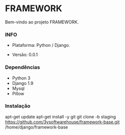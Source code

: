 # FRAMEWORK #

Bem-vindo ao projeto FRAMEWORK.

### INFO ###

* Plataforma: Python / Django.

* Versão: 0.0.1

### Dependências ###

* Python 3
* Django 1.9
* Mysql
* Pillow

### Instalação ###

apt-get update
apt-get install -y git
git clone -b staging https://github.com/3ysoftwarehouse/framework-base.git /home/django/framework-base
